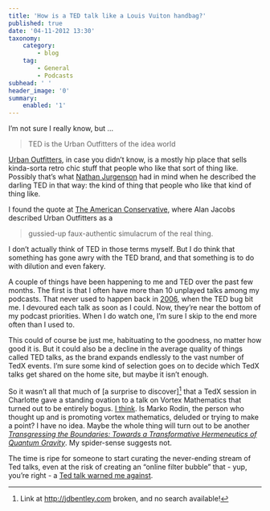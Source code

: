 ```yaml
---
title: 'How is a TED talk like a Louis Vuiton handbag?'
published: true
date: '04-11-2012 13:30'
taxonomy:
    category:
        - blog
    tag:
        - General
        - Podcasts
subhead: ' '
header_image: '0'
summary:
    enabled: '1'
---
```


I’m not sure I really know, but ...

> TED is the Urban Outfitters of the idea world

[Urban Outfitters](http://en.wikipedia.org/wiki/Urban_Outfitters), in case you didn’t know, is a mostly hip place that sells kinda-sorta retro chic stuff that people who like that sort of thing like. Possibly that’s what [Nathan Jurgenson](http://storify.com/nathanjurgenson/what-s-wrong-with-ted) had in mind when he described the darling TED in that way: the kind of thing that people who like that kind of thing like. 

I found the quote at [The American Conservative](https://web.archive.org/web/20130425045404/http://www.theamericanconservative.com/jacobs/nonsense-skepticism-and-ted-talks/), where Alan Jacobs described Urban Outfitters as a

> gussied-up faux-authentic simulacrum of the real thing.

I don’t actually think of TED in those terms myself. But I do think that something has gone awry with the TED brand, and that something is to do with dilution and even fakery.

A couple of things have been happening to me and TED over the past few months. The first is that I often have more than 10 unplayed talks among my podcasts. That never used to happen back in [2006](http://jeremycherfas.net/blog/you-can-study-love/), when the TED bug bit me. I devoured each talk as soon as I could. Now, they’re near the bottom of my podcast priorities. When I do watch one, I’m sure I skip to the end more often than I used to. 

This could of course be just me, habituating to the goodness, no matter how good it is. But it could also be a decline in the average quality of things called TED talks, as the brand expands endlessly to the vast number of TedX events. I’m sure some kind of selection goes on to decide which TedX talks get shared on the home site, but maybe it isn’t enough.

So it wasn’t all that much of [a surprise to discover][^1] that a TedX session in Charlotte gave a standing ovation to a talk on Vortex Mathematics that turned out to be entirely bogus. [I think](http://scientopia.org/blogs/goodmath/2012/06/03/numeric-pareidolia-and-vortex-math/). Is Marko Rodin, the person who thought up and is promoting vortex mathematics, deluded or trying to make a point? I have no idea. Maybe the whole thing will turn out to be another _[Transgressing the Boundaries: Towards a Transformative Hermeneutics of Quantum Gravity](http://en.wikipedia.org/wiki/Sokal_affair)_. My spider-sense suggests not.

The time is ripe for someone to start curating the never-ending stream of Ted talks, even at the risk of creating an “online filter bubble” that - yup, you’re right - a [Ted talk warned me against](http://www.ted.com/talks/eli_pariser_beware_online_filter_bubbles.html). 

[^1]: Link at http://jdbentley.com broken, and no search available!